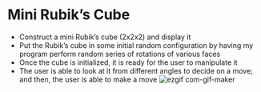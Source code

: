 # Mini Rubik’s Cube
* Construct a mini Rubik’s cube (2x2x2) and display it
* Put  the  Rubik’s  cube  in  some  initial  random  configuration  by  having  my  program  perform random series of rotations of various faces
* Once the cube is initialized, it is ready for the user to manipulate it
* The user is able to look at it from different angles to decide on a move; and then, the user is able to make a move
![ezgif com-gif-maker](https://user-images.githubusercontent.com/29534328/104859341-a21be880-58f2-11eb-8d2a-6f69e931a2c1.gif)

